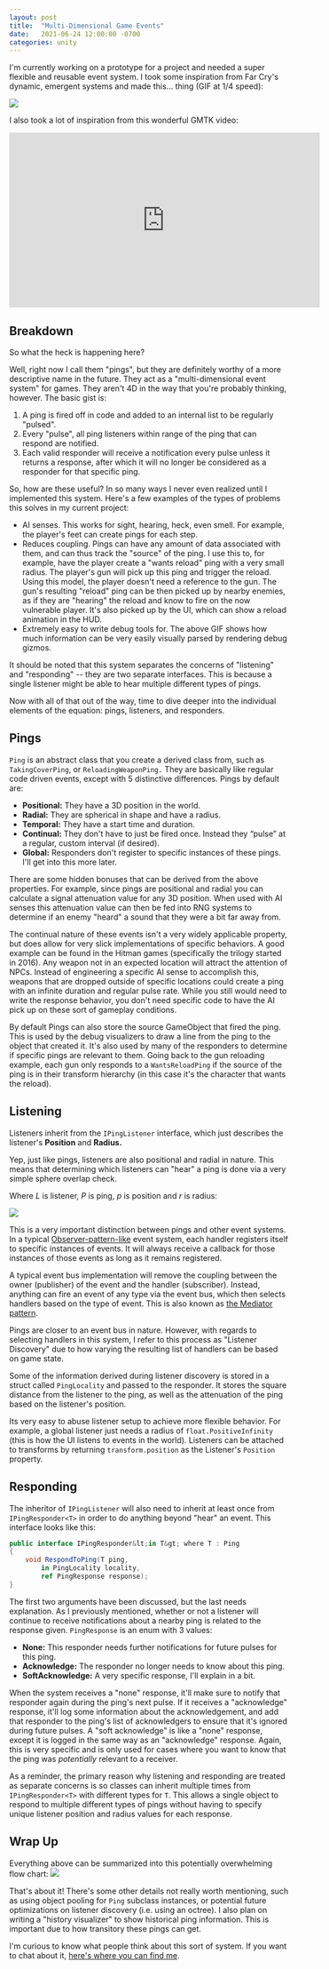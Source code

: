 ```yaml
---
layout: post
title:  "Multi-Dimensional Game Events"
date:   2021-06-24 12:00:00 -0700
categories: unity
---
```

I'm currently working on a prototype for a project and needed a super flexible and reusable event system. I took some inspiration from Far Cry's dynamic, emergent systems and made this... thing (GIF at 1/4 speed):

![](/blog/assets/tumblr_99e1a526e6b016f9f6b41252781046f1_2e0cca97_540.gif)

I also took a lot of inspiration from this wonderful GMTK video:
<iframe width="560" height="315" src="https://www.youtube.com/embed/SnpAAX9CkIc" title="YouTube video player" frameborder="0" allow="accelerometer; autoplay; clipboard-write; encrypted-media; gyroscope; picture-in-picture" allowfullscreen></iframe>

## Breakdown
So what the heck is happening here?

Well, right now I call them "pings", but they are definitely worthy of a more descriptive name in the future. They act as a "multi-dimensional event system" for games. They aren't 4D in the way that you're probably thinking, however. The basic gist is:

1.  A ping is fired off in code and added to an internal list to be regularly "pulsed".
2.  Every "pulse", all ping listeners within range of the ping that can respond are notified.
3.  Each valid responder will receive a notification every pulse unless it returns a response, after which it will no longer be considered as a responder for that specific ping.

So, how are these useful? In so many ways I never even realized until I implemented this system. Here's a few examples of the types of problems this solves in my current project:

*   AI senses. This works for sight, hearing, heck, even smell. For example, the player's feet can create pings for each step.
*   Reduces coupling. Pings can have any amount of data associated with them, and can thus track the "source" of the ping. I use this to, for example, have the player create a "wants reload" ping with a very small radius. The player's gun will pick up this ping and trigger the reload. Using this model, the player doesn't need a reference to the gun. The gun's resulting "reload" ping can be then picked up by nearby enemies, as if they are "hearing" the reload and know to fire on the now vulnerable player. It's also picked up by the UI, which can show a reload animation in the HUD.
*   Extremely easy to write debug tools for. The above GIF shows how much information can be very easily visually parsed by rendering debug gizmos.

It should be noted that this system separates the concerns of "listening" and "responding" -- they are two separate interfaces. This is because a single listener might be able to hear multiple different types of pings.

Now with all of that out of the way, time to dive deeper into the individual elements of the equation: pings, listeners, and responders.

## Pings

`Ping` is an abstract class that you create a derived class from, such as `TakingCoverPing`, or `ReloadingWeaponPing.` They are basically like regular code driven events, except with 5 distinctive differences. Pings by default are:

*   **Positional:** They have a 3D position in the world.
*   **Radial:** They are spherical in shape and have a radius.
*   **Temporal:** They have a start time and duration.
*   **Continual:** They don't have to just be fired once. Instead they “pulse” at a regular, custom interval (if desired).
*   **Global:** Responders don't register to specific instances of these pings. I'll get into this more later.

There are some hidden bonuses that can be derived from the above properties. For example, since pings are positional and radial you can calculate a signal attenuation value for any 3D position. When used with AI senses this attenuation value can then be fed into RNG systems to determine if an enemy "heard" a sound that they were a bit far away from.

The continual nature of these events isn't a very widely applicable property, but does allow for very slick implementations of specific behaviors. A good example can be found in the Hitman games (specifically the trilogy started in 2016). Any weapon not in an expected location will attract the attention of NPCs. Instead of engineering a specific AI sense to accomplish this, weapons that are dropped outside of specific locations could create a ping with an infinite duration and regular pulse rate. While you still would need to write the response behavior, you don't need specific code to have the AI pick up on these sort of gameplay conditions.

By default Pings can also store the source GameObject that fired the ping. This is used by the debug visualizers to draw a line from the ping to the object that created it. It's also used by many of the responders to determine if specific pings are relevant to them. Going back to the gun reloading example, each gun only responds to a `WantsReloadPing` if the source of the ping is in their transform hierarchy (in this case it's the character that wants the reload).

## Listening

Listeners inherit from the `IPingListener` interface, which just describes the listener's **Position** and **Radius.**

Yep, just like pings, listeners are also positional and radial in nature. This means that determining which listeners can "hear" a ping is done via a very simple sphere overlap check.

Where _L_ is listener, _P_ is ping, _p_ is position and _r_ is radius:

![](/blog/assets/tumblr_7d2d9a3c93ee800bd11ca7db864f7048_b8504079_540.png)

This is a very important distinction between pings and other event systems. In a typical [Observer-pattern-like](https://en.wikipedia.org/wiki/Observer_pattern) event system, each handler registers itself to specific instances of events. It will always receive a callback for those instances of those events as long as it remains registered.

A typical event bus implementation will remove the coupling between the owner (publisher) of the event and the handler (subscriber). Instead, anything can fire an event of any type via the event bus, which then selects handlers based on the type of event. This is also known as [the Mediator pattern](https://en.wikipedia.org/wiki/Mediator_pattern).

Pings are closer to an event bus in nature. However, with regards to selecting handlers in this system, I refer to this process as "Listener Discovery" due to how varying the resulting list of handlers can be based on game state.

Some of the information derived during listener discovery is stored in a struct called `PingLocality` and passed to the responder. It stores the square distance from the listener to the ping, as well as the attenuation of the ping based on the listener's position.

Its very easy to abuse listener setup to achieve more flexible behavior. For example, a global listener just needs a radius of `float.PositiveInfinity` (this is how the UI listens to events in the world). Listeners can be attached to transforms by returning `transform.position` as the Listener's `Position` property.

## Responding

The inheritor of `IPingListener` will also need to inherit at least once from `IPingResponder<T>` in order to do anything beyond "hear" an event. This interface looks like this:
```csharp
public interface IPingResponder&lt;in T&gt; where T : Ping
{
    void RespondToPing(T ping,
        in PingLocality locality,
        ref PingResponse response);
}
```

The first two arguments have been discussed, but the last needs explanation. As I previously mentioned, whether or not a listener will continue to receive notifications about a nearby ping is related to the response given. `PingResponse` is an enum with 3 values:

*   **None:** This responder needs further notifications for future pulses for this ping.
*   **Acknowledge:** The responder no longer needs to know about this ping.
*   **SoftAcknowledge:** A very specific response, I'll explain in a bit.

When the system receives a "none" response, it'll make sure to notify that responder again during the ping's next pulse. If it receives a "acknowledge" response, it'll log some information about the acknowledgement, and add that responder to the ping's list of acknowledgers to ensure that it's ignored during future pulses. A "soft acknowledge" is like a "none" response, except it is logged in the same way as an "acknowledge" response. Again, this is very specific and is only used for cases where you want to know that the ping was _potentially_ relevant to a receiver.

As a reminder, the primary reason why listening and responding are treated as separate concerns is so classes can inherit multiple times from `IPingResponder<T>` with different types for `T`. This allows a single object to respond to multiple different types of pings without having to specify unique listener position and radius values for each response.

## Wrap Up

Everything above can be summarized into this potentially overwhelming flow chart:
![](/blog/assets/tumblr_b0601c68a1c2ee05f0593110e7d31da8_954a6d57_540.png)

That's about it! There's some other details not really worth mentioning, such as using object pooling for `Ping` subclass instances, or potential future optimizations on listener discovery (i.e. using an octree). I also plan on writing a "history visualizer" to show historical ping information. This is important due to how transitory these pings can get.

I'm curious to know what people think about this sort of system. If you want to chat about it, [here's where you can find me](https://beardphantom.com/#contact).